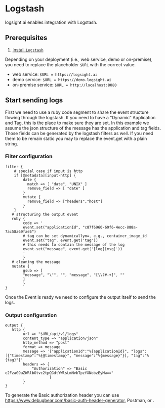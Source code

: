 # Logstash

logsight.ai enables integration with Logstash.

## Prerequisites
1. [Install `Logstash`](https://www.elastic.co/guide/en/logstash/current/installing-logstash.html)

Depending on your deployment (i.e., web service, demo or on-premise), you need to replace the placeholder ```$URL``` 
with the correct value.

+ web service: ```$URL = https://logsight.ai``` 
+ demo service: ```$URL = https://demo.logsight.ai``` 
+ on-premise service: ```$URL = http://localhost:8080```

## Start sending logs

First we need to use a ruby code segment to share the event structure flowing through the logstash.
If you need to have a “Dynamic” Application and Tag, this is the place to make sure they are set.
In this example we assume the json structure of the message has the application and tag fields. Those fields can be generated by the logstash filters as well.
If you need them to be remain static you may to replace the event.get with a plain string.

### Filter configuration

```
filter {
    # special case if input is http
	if [@metadata][input-http] {
        date {
          match => [ "date", "UNIX" ]
          remove_field => [ "date" ]
        }
        mutate {
          remove_field => ["headers","host"]
        }
    }
   # structuring the output event
   ruby {  
        code => '
		event.set("applicationId", "c87f6960-69f6-4ecc-888a-7ac58a69fae5")
		# tag can be set dynamicallym=, e.g., container_image_id
		event.set("tag", event.get('tag')) 
        # this needs to contain the message of the log 
		event.set("message", event.get('[log][msg]'))
		' 
        }
   # cleaning the message
   mutate {
        gsub => [
        "message", "\"", "", "message", "[\\?#-+]", ""
   	    ]
        }
}
```

Once the Event is ready we need to configure the output itself to send the logs.

### Output configuration

```
output {
   http {
        url => "$URL/api/v1/logs"
        content_type => "application/json"
        http_method => "post"
        format => message
        message => '{"applicationId":"%{applicationId}", "logs":[{"timestamp":"%{@timestamp}", "message":"%{message}"}], "tag":"%{tag}"}'
        headers => {
            "Authorization" => "Basic c2FzaG9uZWRlbGtvc2tpQGdtYWlsLmNvbTpzYXNobzEyMw=="
                    }
        }
}
```
To generate the Basic authorization header you can use https://www.debugbear.com/basic-auth-header-generator, Postman, or .